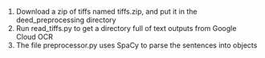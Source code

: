 1. Download a zip of tiffs named tiffs.zip, and put it in the deed_preprocessing directory
2. Run read_tiffs.py to get a directory full of text outputs from Google Cloud OCR
3. The file preprocessor.py uses SpaCy to parse the sentences into objects